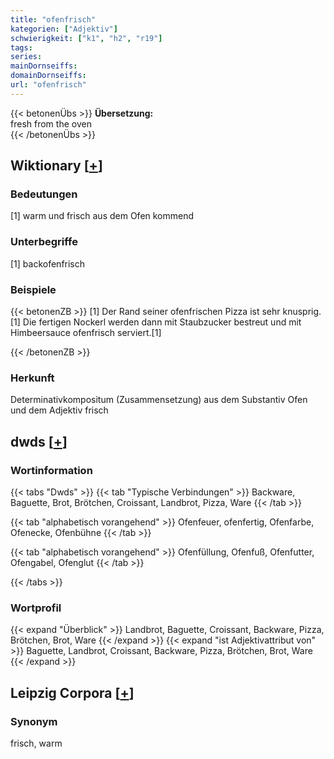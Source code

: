 ```yaml
---
title: "ofenfrisch"
kategorien: ["Adjektiv"]
schwierigkeit: ["k1", "h2", "r19"]
tags:
series:
mainDornseiffs:
domainDornseiffs:
url: "ofenfrisch"
---
```


{{< betonenÜbs >}}
**Übersetzung:**  
fresh from the oven  
{{< /betonenÜbs >}}

## Wiktionary [[+](https://de.wiktionary.org/wiki/ofenfrisch)]

### Bedeutungen
[1] warm und frisch aus dem Ofen kommend  

### Unterbegriffe
[1] backofenfrisch  

### Beispiele
{{< betonenZB >}}
[1] Der Rand seiner ofenfrischen Pizza ist sehr knusprig.  
[1] Die fertigen Nockerl werden dann mit Staubzucker bestreut und mit Himbeersauce ofenfrisch serviert.[1]  

{{< /betonenZB >}}
### Herkunft
Determinativkompositum (Zusammensetzung) aus dem Substantiv Ofen und dem Adjektiv frisch  



## dwds [[+](https://www.dwds.de/wb/ofenfrisch)]

### Wortinformation
{{< tabs "Dwds" >}}
{{< tab "Typische Verbindungen" >}}
Backware, Baguette, Brot, Brötchen, Croissant, Landbrot, Pizza, Ware
{{< /tab >}}

{{< tab "alphabetisch vorangehend" >}}
Ofenfeuer, ofenfertig, Ofenfarbe, Ofenecke, Ofenbühne
{{< /tab >}}

{{< tab "alphabetisch vorangehend" >}}
Ofenfüllung, Ofenfuß, Ofenfutter, Ofengabel, Ofenglut
{{< /tab >}}

{{< /tabs >}}

### Wortprofil
{{< expand "Überblick" >}} Landbrot, Baguette, Croissant, Backware, Pizza, Brötchen, Brot, Ware {{< /expand >}}
{{< expand "ist Adjektivattribut von" >}} Baguette, Landbrot, Croissant, Backware, Pizza, Brötchen, Brot, Ware {{< /expand >}}

## Leipzig Corpora [[+](https://corpora.uni-leipzig.de/en/res?word=ofenfrisch&corpusId=deu_newscrawl-public_2018)]


### Synonym
frisch, warm

